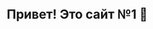 <!DOCTYPE html>
<html>
<head>
  <meta charset="UTF-8">
  <title>LANDER!!!!!</title>
</head>
<body>
  <h1>Привет! Это сайт №1 🎯</h1>
</body>
</html>
